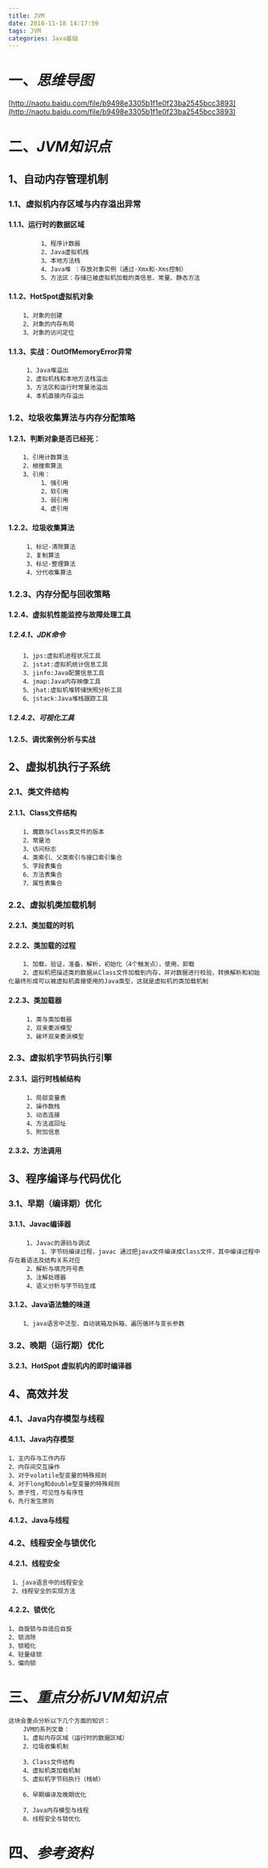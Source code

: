```yaml
---
title: JVM
date: 2018-11-18 14:17:59
tags: JVM
categories: Java基础
---
```


# 一、*思维导图*
[http://naotu.baidu.com/file/b9498e3305b1f1e0f23ba2545bcc3893](http://naotu.baidu.com/file/b9498e3305b1f1e0f23ba2545bcc3893)
# 二、*JVM知识点*

## 1、自动内存管理机制
### 1.1、虚拟机内存区域与内存溢出异常
#### 1.1.1、运行时的数据区域
			 1、程序计数器
			 2、Java虚拟机栈
			 3、本地方法栈
			 4、Java堆 ：存放对象实例（通过-Xmx和-Xms控制）
			 5、方法区：存储已被虚拟机加载的类信息、常量、静态方法
#### 1.1.2、HotSpot虚拟机对象
		1、对象的创建
		2、对象的内存布局
		3、对象的访问定位
####  1.1.3、实战：OutOfMemoryError异常
		 1、Java堆溢出
		 2、虚拟机栈和本地方法栈溢出
		 3、方法区和运行时常量池溢出
		 4、本机直接内存溢出
### 1.2、垃圾收集算法与内存分配策略
#### 1.2.1、判断对象是否已经死：
		1、引用计数算法	
		2、根搜索算法
		3、引用：
			 1、强引用
			 2、软引用
			 3、弱引用
			 4、虚引用
#### 1.2.2、垃圾收集算法
		 1、标记-清除算法
		 2、复制算法
		 3、标记-整理算法
		 4、分代收集算法
### 1.2.3、内存分配与回收策略
#### 1.2.4、虚拟机性能监控与故障处理工具
#####  1.2.4.1、JDK命令
		1、jps:虚拟机进程状况工具
		2、jstat:虚拟机统计信息工具
		3、jinfo:Java配置信息工具
		4、jmap:Java内存映像工具
		5、jhat:虚拟机堆转储快照分析工具
		6、jstack:Java堆栈跟踪工具
##### 1.2.4.2、可视化工具
#### 1.2.5、调优案例分析与实战





## 2、虚拟机执行子系统
### 2.1、类文件结构	
#### 2.1.1、Class文件结构
		1、魔数与Class类文件的版本
		2、常量池
		3、访问标志
		4、类索引、父类索引与接口索引集合
		5、字段表集合
		6、方法表集合
		7、属性表集合
### 2.2、虚拟机类加载机制
#### 2.2.1、类加载的时机
#### 2.2.2、类加载的过程
		1、加载，验证，准备，解析，初始化（4个触发点），使用，卸载
		2、虚拟机把描述类的数据从Class文件加载到内存，并对数据进行校验，转换解析和初始化最终形成可以被虚拟机直接使用的Java类型，这就是虚拟机的类加载机制
#### 2.2.3、类加载器
		 1、类与类加载器
		 2、双亲委派模型
		 3、破坏双亲委派模型
### 2.3、虚拟机字节码执行引擎
#### 2.3.1、运行时栈帧结构
		 1、局部变量表
		 2、操作数栈
		 3、动态连接
		 4、方法返回址
		 5、附加信息
#### 2.3.2、方法调用





## 3、程序编译与代码优化
### 3.1、早期（编译期）优化
#### 3.1.1、Javac编译器
		 1、Javac的源码与调试
			 1、字节码编译过程，javac 通过把java文件编译成Class文件，其中编译过程中存在着语法及结构关系对应
		 2、解析与填充符号表
		 3、注解处理器
		 4、语义分析与字节码生成
#### 3.1.2、Java语法糖的味道
		1、java语言中泛型、自动装箱及拆箱、遍历循环与变长参数
### 3.2、晚期（运行期）优化
#### 3.2.1、HotSpot 虚拟机内的即时编译器




## 4、高效并发
### 4.1、Java内存模型与线程
#### 4.1.1、Java内存模型
	1、主内存与工作内存
	2、内存间交互操作
	3、对于volatile型变量的特殊规则
	4、对于long和double型变量的特殊规则
	5、原子性，可见性与有序性
	6、先行发生原则
#### 4.1.2、Java与线程
### 4.2、线程安全与锁优化
#### 4.2.1、线程安全
	 1、java语言中的线程安全
	 2、线程安全的实现方法
#### 4.2.2、锁优化
	1、自旋锁与自适应自旋
	2、锁消除
	3、锁粗化
	4、轻量级锁
	5、偏向锁



# 三、*重点分析JVM知识点*
	这块会重点分析以下几个方面的知识：
		JVM的系列文章：
		1、虚拟内存区域（运行时的数据区域）
		2、垃圾收集机制
		
		3、Class文件结构
		4、虚拟机类加载机制
		5、虚拟机字节码执行（栈帧）
		
		6、早期编译及晚期优化
		
		7、Java内存模型与线程
		8、线程安全与锁优化
	
# 四、*参考资料*